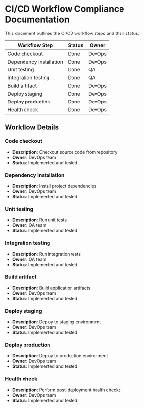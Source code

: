 # CI/CD Workflow Compliance Documentation

This document outlines the CI/CD workflow steps and their status.

| Workflow Step | Status | Owner |
|---------------|--------|-------|
| Code checkout | Done | DevOps |
| Dependency installation | Done | DevOps |
| Unit testing | Done | QA |
| Integration testing | Done | QA |
| Build artifact | Done | DevOps |
| Deploy staging | Done | DevOps |
| Deploy production | Done | DevOps |
| Health check | Done | DevOps |

## Workflow Details

### Code checkout
- **Description**: Checkout source code from repository
- **Owner**: DevOps team
- **Status**: Implemented and tested

### Dependency installation
- **Description**: Install project dependencies
- **Owner**: DevOps team
- **Status**: Implemented and tested

### Unit testing
- **Description**: Run unit tests
- **Owner**: QA team
- **Status**: Implemented and tested

### Integration testing
- **Description**: Run integration tests
- **Owner**: QA team
- **Status**: Implemented and tested

### Build artifact
- **Description**: Build application artifacts
- **Owner**: DevOps team
- **Status**: Implemented and tested

### Deploy staging
- **Description**: Deploy to staging environment
- **Owner**: DevOps team
- **Status**: Implemented and tested

### Deploy production
- **Description**: Deploy to production environment
- **Owner**: DevOps team
- **Status**: Implemented and tested

### Health check
- **Description**: Perform post-deployment health checks
- **Owner**: DevOps team
- **Status**: Implemented and tested
